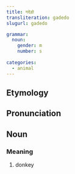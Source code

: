 ```yaml
---
title: गदेड़ो
transliteration: gadedo
slugurl: gadedo

grammar: 
  noun: 
    gender: m
    number: s
    
categories: 
  - animal
---
```


## Etymology

## Pronunciation

## Noun
### Meaning
1. donkey